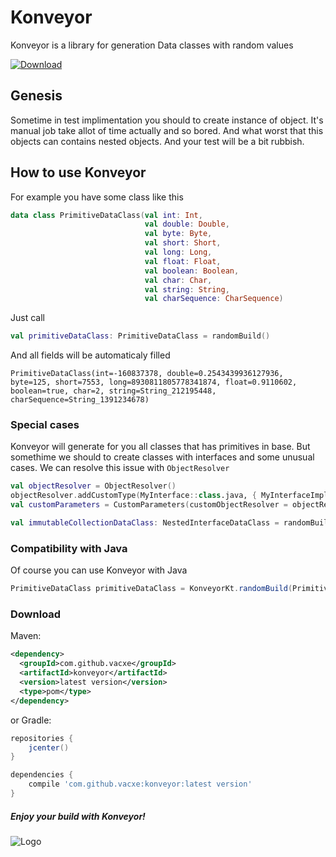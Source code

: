 # Konveyor
Konveyor is a library for generation Data classes with random values

[![Download](https://api.bintray.com/packages/vacxe2/maven/Konveyor/images/download.svg) ](https://bintray.com/vacxe2/maven/Konveyor/_latestVersion)


## Genesis

Sometime in test implimentation you should to create instance of object. It's manual job take allot of time actually and so bored. And what worst that this objects can contains nested objects. And your test will be a bit rubbish.


## How to use Konveyor

For example you have some class like this

```kotlin
data class PrimitiveDataClass(val int: Int,
                              val double: Double,
                              val byte: Byte,
                              val short: Short,
                              val long: Long,
                              val float: Float,
                              val boolean: Boolean,
                              val char: Char,
                              val string: String,
                              val charSequence: CharSequence)
```

Just call 

```kotlin
val primitiveDataClass: PrimitiveDataClass = randomBuild()
```

And all fields will be automaticaly filled

```
PrimitiveDataClass(int=-160837378, double=0.2543439936127936, byte=125, short=7553, long=8930811805778341874, float=0.9110602, boolean=true, char=2, string=String_212195448, charSequence=String_1391234678)
```

### Special cases

Konveyor will generate for you all classes that has primitives in base. But somethime we should to create classes with interfaces and some unusual cases. We can resolve this issue with `ObjectResolver`

```kotlin
val objectResolver = ObjectResolver()
objectResolver.addCustomType(MyInterface::class.java, { MyInterfaceImpl() })
val customParameters = CustomParameters(customObjectResolver = objectResolver)

val immutableCollectionDataClass: NestedInterfaceDataClass = randomBuild()
```

### Compatibility with Java

Of course you can use Konveyor with Java

```java
PrimitiveDataClass primitiveDataClass = KonveyorKt.randomBuild(PrimitiveDataClass.class);
```

### Download
Maven:

```xml
<dependency>
  <groupId>com.github.vacxe</groupId>
  <artifactId>konveyor</artifactId>
  <version>latest version</version>
  <type>pom</type>
</dependency>
```
or Gradle:

```groovy
repositories {
    jcenter()
}

dependencies {
    compile 'com.github.vacxe:konveyor:latest version'
}
```

##### Enjoy your build with Konveyor!

![Logo](https://user-images.githubusercontent.com/2812510/45409134-8b1cba00-b698-11e8-9d43-19d1f7fe19dc.png)
